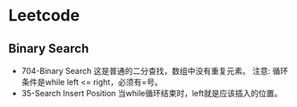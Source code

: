 # Leetcode

## Binary Search

+  704-Binary Search
    这是普通的二分查找，数组中没有重复元素。
    注意: 循环条件是while left <= right，必须有=号。
+  35-Search Insert Position
    当while循环结束时，left就是应该插入的位置。
